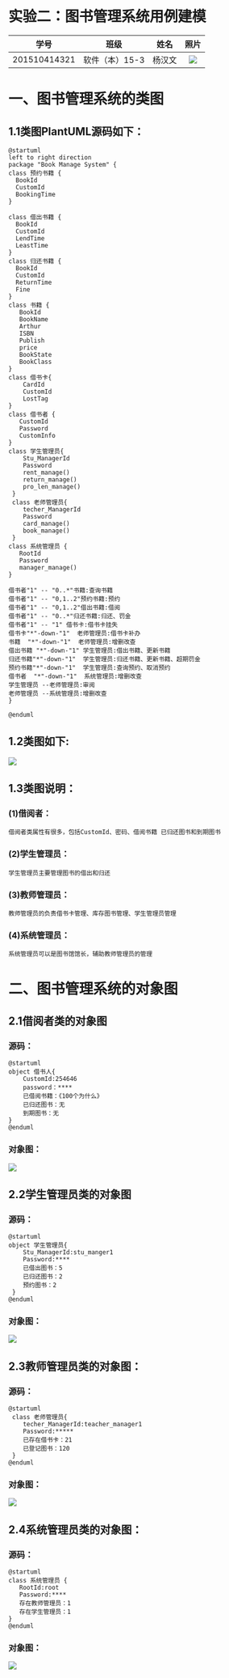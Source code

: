
# 实验二：图书管理系统用例建模

| 学号 | 班级 | 姓名 | 照片|
|:----:|:-----:|:----:|:----:|
| 201510414321 | 软件（本）15-3 | 杨汉文| [![](yanghanwen.png)](yanghanwen.png)
# 一、图书管理系统的类图
## 1.1类图PlantUML源码如下：
    @startuml
    left to right direction
    package "Book Manage System" {
    class 预约书籍 {
      BookId
      CustomId
      BookingTime
    }
    
    class 借出书籍 {
      BookId
      CustomId
      LendTime
      LeastTime
    }
    class 归还书籍 {
      BookId
      CustomId
      ReturnTime
      Fine
    }
    class 书籍 {
       BookId
       BookName
       Arthur
       ISBN
       Publish
       price
       BookState
       BookClass
    }
    class 借书卡{
        CardId
        CustomId
        LostTag
    }
    class 借书者 {
       CustomId
       Password
       CustomInfo
    }
    class 学生管理员{
        Stu_ManagerId
        Password
        rent_manage()
        return_manage()
        pro_len_manage()
     }
     class 老师管理员{
        techer_ManagerId
        Password
        card_manage()
        book_manage()
     }
    class 系统管理员 {
       RootId
       Password
       manager_manage()
    }
    
    借书者"1" -- "0..*"书籍:查询书籍
    借书者"1" -- "0,1..2"预约书籍:预约
    借书者"1" -- "0,1..2"借出书籍:借阅
    借书者"1" -- "0..*"归还书籍:归还、罚金
    借书者"1" -- "1" 借书卡:借书卡挂失
    借书卡"*"-down-"1"  老师管理员:借书卡补办
    书籍  "*"-down-"1"  老师管理员:增删改查
    借出书籍 "*"-down-"1" 学生管理员:借出书籍、更新书籍
    归还书籍"*"-down-"1"  学生管理员:归还书籍、更新书籍、超期罚金
    预约书籍"*"-down-"1"  学生管理员:查询预约、取消预约
    借书者  "*"-down-"1"  系统管理员:增删改查
    学生管理员 --老师管理员:审阅
    老师管理员 --系统管理员:增删改查
    }
    
    @enduml
## 1.2类图如下:
![](class1.png)
## 1.3类图说明：
### (1)借阅者：
    借阅者类属性有很多，包括CustomId、密码、借阅书籍 已归还图书和到期图书
### (2)学生管理员：
    学生管理员主要管理图书的借出和归还
### (3)教师管理员：
    教师管理员的负责借书卡管理、库存图书管理、学生管理员管理
### (4)系统管理员：
    系统管理员可以是图书馆馆长，辅助教师管理员的管理
# 二、图书管理系统的对象图
## 2.1借阅者类的对象图
### 源码：
    @startuml
    object 借书人{
        CustomId:254646
        password：****
        已借阅书籍：《100个为什么》
        已归还图书：无
        到期图书：无
    }
    @enduml
### 对象图：
![](Custom.png)
## 2.2学生管理员类的对象图
### 源码：
    @startuml
    object 学生管理员{
        Stu_ManagerId:stu_manger1
        Password:****
        已借出图书：5
        已归还图书：2
        预约图书：2
     }
    @enduml
### 对象图：
![](stu_manager.png)
## 2.3教师管理员类的对象图：
### 源码：
    @startuml
     class 老师管理员{
        techer_ManagerId:teacher_manager1
        Password:*****
        已存在借书卡：21
        已登记图书：120
     }
    @enduml
### 对象图：
![](teacher_manager.png)
## 2.4系统管理员类的对象图：
### 源码：
    @startuml
    class 系统管理员 {
       RootId:root
       Password:****
       存在教师管理员：1
       存在学生管理员：1
    }
    @enduml
### 对象图：
![](Root_manager.png)